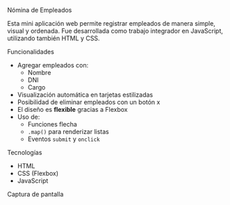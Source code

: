 Nómina de Empleados

Esta mini aplicación web permite registrar empleados de manera simple, visual y ordenada. Fue desarrollada como trabajo integrador en JavaScript, utilizando también HTML y CSS.

Funcionalidades

- Agregar empleados con:
  - Nombre
  - DNI
  - Cargo
- Visualización automática en tarjetas estilizadas
- Posibilidad de eliminar empleados con un botón x
- El diseño es **flexible** gracias a Flexbox
- Uso de:
  - Funciones flecha
  - `.map()` para renderizar listas
  - Eventos `submit` y `onclick`
    

 Tecnologías

- HTML
- CSS (Flexbox)
- JavaScript 



Captura de pantalla 
